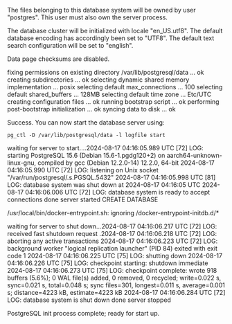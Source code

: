 The files belonging to this database system will be owned by user "postgres".
This user must also own the server process.

The database cluster will be initialized with locale "en_US.utf8".
The default database encoding has accordingly been set to "UTF8".
The default text search configuration will be set to "english".

Data page checksums are disabled.

fixing permissions on existing directory /var/lib/postgresql/data ... ok
creating subdirectories ... ok
selecting dynamic shared memory implementation ... posix
selecting default max_connections ... 100
selecting default shared_buffers ... 128MB
selecting default time zone ... Etc/UTC
creating configuration files ... ok
running bootstrap script ... ok
performing post-bootstrap initialization ... ok
syncing data to disk ... ok


Success. You can now start the database server using:

    pg_ctl -D /var/lib/postgresql/data -l logfile start

waiting for server to start....2024-08-17 04:16:05.989 UTC [72] LOG:  starting PostgreSQL 15.6 (Debian 15.6-1.pgdg120+2) on aarch64-unknown-linux-gnu, compiled by gcc (Debian 12.2.0-14) 12.2.0, 64-bit
2024-08-17 04:16:05.990 UTC [72] LOG:  listening on Unix socket "/var/run/postgresql/.s.PGSQL.5432"
2024-08-17 04:16:05.998 UTC [81] LOG:  database system was shut down at 2024-08-17 04:16:05 UTC
2024-08-17 04:16:06.006 UTC [72] LOG:  database system is ready to accept connections
 done
server started
CREATE DATABASE


/usr/local/bin/docker-entrypoint.sh: ignoring /docker-entrypoint-initdb.d/*

waiting for server to shut down...2024-08-17 04:16:06.217 UTC [72] LOG:  received fast shutdown request
.2024-08-17 04:16:06.218 UTC [72] LOG:  aborting any active transactions
2024-08-17 04:16:06.223 UTC [72] LOG:  background worker "logical replication launcher" (PID 84) exited with exit code 1
2024-08-17 04:16:06.225 UTC [75] LOG:  shutting down
2024-08-17 04:16:06.226 UTC [75] LOG:  checkpoint starting: shutdown immediate
2024-08-17 04:16:06.273 UTC [75] LOG:  checkpoint complete: wrote 918 buffers (5.6%); 0 WAL file(s) added, 0 removed, 0 recycled; write=0.022 s, sync=0.021 s, total=0.048 s; sync files=301, longest=0.011 s, average=0.001 s; distance=4223 kB, estimate=4223 kB
2024-08-17 04:16:06.284 UTC [72] LOG:  database system is shut down
 done
server stopped

PostgreSQL init process complete; ready for start up.


